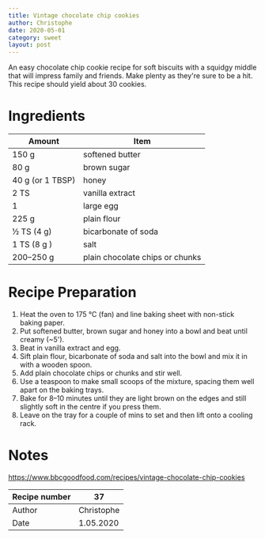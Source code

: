```yaml
---
title: Vintage chocolate chip cookies
author: Christophe
date: 2020-05-01
category: sweet
layout: post
---
```


An easy chocolate chip cookie recipe for soft biscuits with a squidgy middle that will impress family and friends. Make plenty as they're sure to be a hit. This recipe should yield about 30 cookies.

# Ingredients

Amount           | Item
---------------- | -------------------------------
150 g            | softened butter
80 g             | brown sugar
40 g (or 1 TBSP) | honey
2 TS             | vanilla extract
1                | large egg
225 g            | plain flour
½ TS (4 g)       | bicarbonate of soda
1 TS (8 g )      | salt
200–250 g        | plain chocolate chips or chunks

# Recipe Preparation

1. Heat the oven to 175 °C (fan) and line baking sheet with non-stick baking paper.
2. Put softened butter, brown sugar and honey into a bowl and beat until creamy (~5').
3. Beat in vanilla extract and egg.
4. Sift plain flour, bicarbonate of soda and salt into the bowl and mix it in with a wooden spoon.
5. Add plain chocolate chips or chunks and stir well.
6. Use a teaspoon to make small scoops of the mixture, spacing them well apart on the baking trays.
7. Bake for 8–10 minutes until they are light brown on the edges and still slightly soft in the centre if you press them.
8. Leave on the tray for a couple of mins to set and then lift onto a cooling rack.

# Notes

<https://www.bbcgoodfood.com/recipes/vintage-chocolate-chip-cookies>

Recipe number | 37
------------- | ----------
Author        | Christophe
Date          | 1.05.2020
